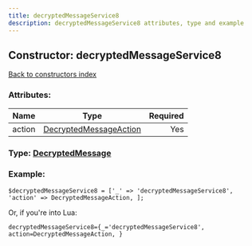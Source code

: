 ```yaml
---
title: decryptedMessageService8
description: decryptedMessageService8 attributes, type and example
---
```

## Constructor: decryptedMessageService8  
[Back to constructors index](index.md)



### Attributes:

| Name     |    Type       | Required |
|----------|:-------------:|---------:|
|action|[DecryptedMessageAction](../types/DecryptedMessageAction.md) | Yes|



### Type: [DecryptedMessage](../types/DecryptedMessage.md)


### Example:

```
$decryptedMessageService8 = ['_' => 'decryptedMessageService8', 'action' => DecryptedMessageAction, ];
```  

Or, if you're into Lua:  


```
decryptedMessageService8={_='decryptedMessageService8', action=DecryptedMessageAction, }

```


